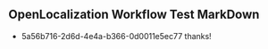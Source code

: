 ## OpenLocalization Workflow Test MarkDown
* 5a56b716-2d6d-4e4a-b366-0d0011e5ec77 
thanks!<!--HONumber=Mar16_HO2-->
